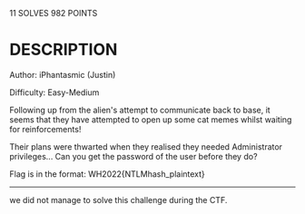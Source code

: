11 SOLVES 982 POINTS

# DESCRIPTION
Author: iPhantasmic (Justin)

Difficulty: Easy-Medium

Following up from the alien's attempt to communicate back to base, it seems that they have attempted to open up some cat memes whilst waiting for reinforcements!

Their plans were thwarted when they realised they needed Administrator privileges... Can you get the password of the user before they do?

Flag is in the format: WH2022{NTLMhash_plaintext}

---
we did not manage to solve this challenge during the CTF.
